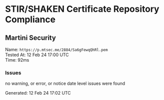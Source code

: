 # STIR/SHAKEN Certificate Repository Compliance

## Martini Security

Name: `https://p.mtsec.me/2884/Sa6gFewqQhRl.pem`\
Tested At: 12 Feb 24 17:00 UTC\
Time: 92ms

### Issues

no warning, or error, or notice date level issues were found

Generated: 12 Feb 24 17:02 UTC